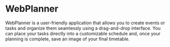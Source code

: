 # WebPlanner
WebPlanner is a user-friendly application that allows you to create events or tasks and organize them seamlessly using a drag-and-drop interface. You can place your tasks directly into a customizable schedule and, once your planning is complete, save an image of your final timetable.
